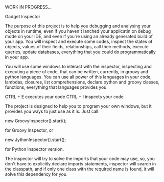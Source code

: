WORK IN PROGRESS...

Gadget Inspector

The purpose of this project is to help you debugging and analysing your objects in runtime, even if you haven't lanched your applicatin on debug mode on your IDE, and even if you're using an already generated build of your app.
You will inspect and execute some codes, inspect the states of objects, values of their fields, relationships, call their methods, execute queries, update databases, everything that you could do programmatically in your app.

You will use some windows to interact with the inspector, inspecting and executing a piece of code, that can be written, currently, in groovy and python languages. You can use all power of this languages in your code, lambdas, closures, list comprehensions, declare python and groovy classes, functions, everything that languages provides you.

CTRL + E executes your code
CTRL + I inspects your code

The project is designed to help you to program your own windows, but it provides you ways to just use as it is.
Just call

new GroovyInspector().start();

for Groovy Inspector, or

new JythonInspector().start();

for Python Inspector version.

The inspector will try to solve the imports that your code may use, so, you don't have to explicitly declare imports statements, inspector will search in the classpath, and if only one class with the required name is found, it will solve this dependency for you.